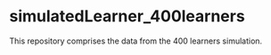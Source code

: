# simulatedLearner_400learners

This repository comprises the data from the 400 learners simulation.
